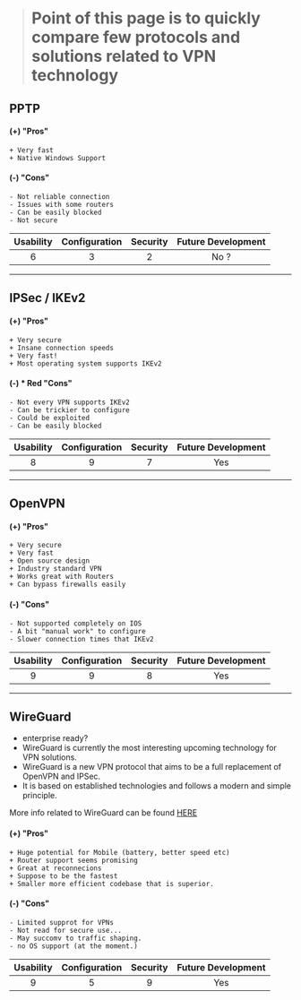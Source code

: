 > # Point of this page is to quickly compare few protocols and solutions related to VPN technology

## PPTP

#### (+) "Pros"
    + Very fast
    + Native Windows Support
    
#### (-) "Cons"
    - Not reliable connection
    - Issues with some routers
    - Can be easily blocked
    - Not secure

Usability | Configuration | Security | Future Development
:---: | :---: | :---: | :---:
 6 | 3 | 2 | No ?

---

## IPSec / IKEv2

#### (+) "Pros"  
    + Very secure
    + Insane connection speeds
    + Very fast!
    + Most operating system supports IKEv2
    
#### (-) * Red "Cons"
    - Not every VPN supports IKEv2
    - Can be trickier to configure
    - Could be exploited
    - Can be easily blocked

Usability | Configuration | Security | Future Development
:---: | :---: | :---: | :---:
 8 | 9 | 7 | Yes

---
    
## OpenVPN

#### (+) "Pros"
    + Very secure
    + Very fast
    + Open source design
    + Industry standard VPN
    + Works great with Routers
    + Can bypass firewalls easily
    
#### (-) "Cons"
    - Not supported completely on IOS
    - A bit "manual work" to configure
    - Slower connection times that IKEv2

Usability | Configuration | Security | Future Development
:---: | :---: | :---: | :---:
 9 | 9 | 8 | Yes

---
    
## WireGuard  

- enterprise ready?  
- WireGuard is currently the most interesting upcoming technology for VPN solutions.  
- WireGuard is a new VPN protocol that aims to be a full replacement of OpenVPN and IPSec.  
- It is based on established technologies and follows a modern and simple principle.

More info related to WireGuard can be found [HERE](https://www.the-digital-life.com/en/wireguard-vs-openvpn-and-ipsec-which-one-is-the-best/)

#### (+) "Pros"
    + Huge potential for Mobile (battery, better speed etc)
    + Router support seems promising
    + Great at reconnecions
    + Suppose to be the fastest
    + Smaller more efficient codebase that is superior.
    
#### (-) "Cons"
    - Limited supprot for VPNs
    - Not read for secure use...
    - May succomv to traffic shaping.
    - no OS support (at the moment.)

Usability | Configuration | Security | Future Development
:---: | :---: | :---: | :---:
 9 | 5 | 9 | Yes